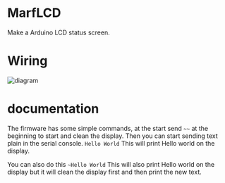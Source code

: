 # MarfLCD

Make a Arduino LCD status screen.

# Wiring
![diagram](https://hackster.imgix.net/uploads/image/file/97335/untitled.png)

# documentation

The firmware has some simple commands, at the start send `~~` at the beginning to start and clean the display.
Then you can start sending text plain in the serial console.
`Hello World`
This will print Hello world on the display.

You can also do this
`~Hello World`
This will also print Hello world on the display but it will clean the display first and then print the new text.
